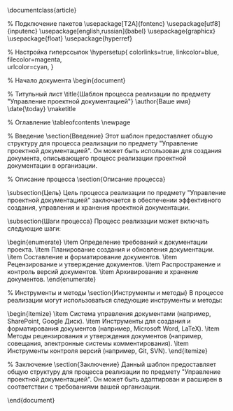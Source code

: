 \documentclass{article}

% Подключение пакетов
\usepackage[T2A]{fontenc}
\usepackage[utf8]{inputenc}
\usepackage[english,russian]{babel}
\usepackage{graphicx}
\usepackage{float}
\usepackage{hyperref}

% Настройка гиперссылок
\hypersetup{
    colorlinks=true,
    linkcolor=blue,
    filecolor=magenta,      
    urlcolor=cyan,
}

% Начало документа
\begin{document}

% Титульный лист
\title{Шаблон процесса реализации по предмету "Управление проектной документацией"}
\author{Ваше имя}
\date{\today}
\maketitle

% Оглавление
\tableofcontents
\newpage

% Введение
\section{Введение}
Этот шаблон предоставляет общую структуру для процесса реализации по предмету "Управление проектной документацией". Он может быть использован для создания документа, описывающего процесс реализации проектной документации в организации.

% Описание процесса
\section{Описание процесса}

\subsection{Цель}
Цель процесса реализации по предмету "Управление проектной документацией" заключается в обеспечении эффективного создания, управления и хранения проектной документации.

\subsection{Шаги процесса}
Процесс реализации может включать следующие шаги:

\begin{enumerate}
    \item Определение требований к документации проекта.
    \item Планирование создания и обновления документации.
    \item Составление и форматирование документов.
    \item Рецензирование и утверждение документов.
    \item Распространение и контроль версий документов.
    \item Архивирование и хранение документов.
\end{enumerate}

% Инструменты и методы
\section{Инструменты и методы}
В процессе реализации могут использоваться следующие инструменты и методы:

\begin{itemize}
    \item Система управления документами (например, SharePoint, Google Диск).
    \item Инструменты для создания и форматирования документов (например, Microsoft Word, LaTeX).
    \item Методы рецензирования и утверждения документов (например, совещания, электронные системы комментирования).
    \item Инструменты контроля версий (например, Git, SVN).
\end{itemize}

% Заключение
\section{Заключение}
Данный шаблон предоставляет общую структуру для процесса реализации по предмету "Управление проектной документацией". Он может быть адаптирован и расширен в соответствии с требованиями вашей организации.

\end{document}
